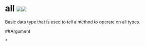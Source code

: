 # all ![](/img/version_1.12.png)![](/img/version_1.14.png)

Basic data type that is used to tell a method to operate on all types.

##Argument
<pre>*</pre>